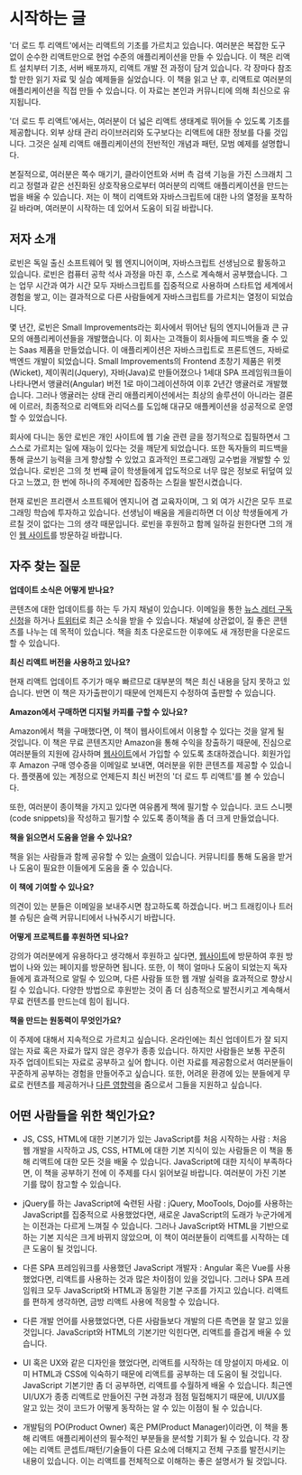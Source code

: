 # 시작하는 글

'더 로드 투 리액트'에서는 리액트의 기초를 가르치고 있습니다. 여러분은 복잡한 도구 없이 순수한 리액트만으로 현업 수준의 애플리케이션을 만들 수 있습니다. 이 책은 리액트 설치부터 기초, 서버 배포까지, 리액트 개발 전 과정이 담겨 있습니다. 각 장마다 참조할 만한 읽기 자료 및 실습 예제들을 실었습니다. 이 책을 읽고 난 후, 리액트로 여러분의 애플리케이션을 직접 만들 수 있습니다. 이 자료는 본인과 커뮤니티에 의해 최신으로 유지됩니다.

'더 로드 투 리액트'에서는, 여러분이 더 넓은 리액트 생태계로 뛰어들 수 있도록 기초를 제공합니다. 외부 상태 관리 라이브러리와 도구보다는 리액트에 대한 정보를 다룰 것입니다. 그것은 실제 리액트 애플리케이션의 전반적인 개념과 패턴, 모범 예제를 설명합니다. 

본질적으로, 여러분은 쪽수 매기기, 클라이언트와 서버 측 검색 기능을 가진 스크래치 그리고 정렬과 같은 선진화된 상호작용으로부터 여러분의 리액트 애플리케이션을 만드는 법을 배울 수 있습니다. 저는 이 책이 리액트와 자바스크립트에 대한 나의 열정을 포착하길 바라며, 여러분이 시작하는 데 있어서 도움이 되길 바랍니다.

## 저자 소개

로빈은 독일 출신 소프트웨어 및 웹 엔지니어이며, 자바스크립트 선생님으로 활동하고 있습니다. 로빈은 컴퓨터 공학 석사 과정을 마친 후, 스스로 계속해서 공부했습니다. 그는 업무 시간과 여가 시간 모두 자바스크립트를 집중적으로 사용하며 스타트업 세계에서 경험을 쌓고, 이는 결과적으로 다른 사람들에게 자바스크립트를 가르치는 열정이 되었습니다.

몇 년간, 로빈은 Small Improvements라는 회사에서 뛰어난 팀의 엔지니어들과 큰 규모의 애플리케이션들을 개발했습니다. 이 회사는 고객들이 회사들에 피드백을 줄 수 있는 Saas 제품을 만들었습니다. 이 애플리케이션은 자바스크립트로 프론트엔드, 자바로 백엔드 개발이 되었습니다. Small Improvements의 Frontend 초창기 제품은 위켓(Wicket), 제이쿼리(Jquery), 자바(Java)로 만들어졌으나 1세대 SPA 프레임워크들이 나타나면서 앵귤러(Angular) 버전 1로 마이그레이션하여 이후 2년간 앵귤러로 개발했습니다. 그러나 앵귤러는 상태 관리 애플리케이션에서는 최상의 솔루션이 아니라는 결론에 이르러, 최종적으로 리액트와 리덕스를 도입해 대규모 애플케이션을 성공적으로 운영할 수 있었습니다.

회사에 다니는 동안 로빈은 개인 사이트에 웹 기술 관련 글을 정기적으로 집필하면서 그 스스로 가르치는 일에 재능이 있다는 것을 깨닫게 되었습니다. 또한 독자들의 피드백을 통해 글쓰기 능력을 크게 향상할 수 있었고 효과적인 프로그래밍 교수법을 개발할 수 있었습니다. 로빈은 그의 첫 번째 글이 학생들에게 압도적으로 너무 많은 정보로 뒤덮여 있다고 느꼈고, 한 번에 하나의 주제에만 집중하는 스킬을 발전시켰습니다.

현재 로빈은 프리랜서 소프트웨어 엔지니어 겸 교육자이며, 그 외 여가 시간은 모두 프로그래밍 학습에 투자하고 있습니다. 선생님이 배움을 게을리하면 더 이상 학생들에게 가르칠 것이 없다는 그의 생각 때문입니다. 로빈을 후원하고 함께 일하길 원한다면 그의 개인 [웹 사이트](https://www.robinwieruch.de/about)를 방문하길 바랍니다.

## 자주 찾는 질문

**업데이트 소식은 어떻게 받나요?**

콘텐츠에 대한 업데이트를 하는 두 가지 채널이 있습니다. 이메일을 통한 [뉴스 레터 구독 신청](https://www.getrevue.co/profile/rwieruch)을 하거나 [트위터](https://twitter.com/rwieruch)로 최근 소식을 받을 수 있습니다. 채널에 상관없이, 질 좋은 콘텐츠를 나누는 데 목적이 있습니다. 책을 최초 다운로드한 이후에도 새 개정판을 다운로드할 수 있습니다.

**최신 리액트 버전을 사용하고 있나요?**

현재 리액트 업데이트 주기가 매우 빠르므로 대부분의 책은 최신 내용을 담지 못하고 있습니다. 반면 이 책은 자가출판이기 때문에 언제든지 수정하여 출판할 수 있습니다.

**Amazon에서 구매하면 디지털 카피를 구할 수 있나요?** 

Amazon에서 책을 구매했다면, 이 책이 웹사이트에서 이용할 수 있다는 것을 알게 될 것입니다. 이 책은 무료 콘텐츠지만 Amazon을 통해 수익을 창출하기 때문에, 진심으로 여러분들의 지원에 감사하며 [웹사이트](https://www.robinwieruch.de/)에서 가입할 수 있도록 초대하겠습니다. 회원가입 후 Amazon 구매 영수증을 이메일로 보내면, 여러분을 위한 콘텐츠를 제공할 수 있습니다. 플랫폼에 있는 계정으로 언제든지 최신 버전의 '더 로드 투 리액트'를 볼 수 있습니다. 

또한, 여러분이 종이책을 가지고 있다면 여유롭게 책에 필기할 수 있습니다. 코드 스니펫(code snippets)을 작성하고 필기할 수 있도록 종이책을 좀 더 크게 만들었습니다. 

**책을 읽으면서 도움을 얻을 수 있나요?** 

책을 읽는 사람들과 함께 공유할 수 있는 [슬랙](https://slack-the-road-to-learn-react.wieruch.com/)이 있습니다. 커뮤니티를 통해 도움을 받거나 도움이 필요한 이들에게 도움을 줄 수 있습니다.

**이 책에 기여할 수 있나요?** 

의견이 있는 분들은 이메일을 보내주시면 참고하도록 하겠습니다. 버그 트래킹이나 트러블 슈팅은 슬랙 커뮤니티에서 나눠주시기 바랍니다.

**어떻게 프로젝트를 후원하면 되나요?** 

강의가 여러분에게 유용하다고 생각해서 후원하고 싶다면, [웹사이트](https://www.robinwieruch.de/about)에 방문하여 후원 방법이 나와 있는 페이지를 방문하면 됩니다. 또한, 이 책이 얼마나 도움이 되었는지 독자들에게 효과적으로 알릴 수 있으며, 다른 사람들 또한 웹 개발 실력을 효과적으로 향상시킬 수 있습니다. 다양한 방법으로 후원받는 것이 좀 더 심층적으로 발전시키고 계속해서 무료 컨텐츠를 만드는데 힘이 됩니다.

**책을 만드는 원동력이 무엇인가요?**

이 주제에 대해서 지속적으로 가르치고 싶습니다. 온라인에는 최신 업데이트가 잘 되지 않는 자료 혹은 자료가 많지 않은 경우가 종종 있습니다. 하지만 사람들은 보통 꾸준히 자주 업데이트되는 자료로 공부하고 싶어 합니다. 이런 자료를 제공함으로서 여러분들이 꾸준하게 공부하는 경험을 만들어주고 싶습니다. 또한, 어려운 환경에 있는 분들에게 무료로 컨텐츠를 제공하거나 [다른 영향력](https://www.robinwieruch.de/giving-back-by-learning-react)을 줌으로서 그들을 지원하고 싶습니다.

## 어떤 사람들을 위한 책인가요?

* JS, CSS, HTML에 대한 기본기가 있는 JavaScript를 처음 시작하는 사람 : 처음 웹 개발을 시작하고 JS, CSS, HTML에 대한 기본 지식이 있는 사람들은 이 책을 통해 리액트에 대한 모든 것을 배울 수 있습니다. JavaScript에 대한 지식이 부족하다면, 이 책을 공부하기 전에 이 주제를 다시 읽어보길 바랍니다. 여러분이 가진 기본기를 많이 참고할 수 있습니다.

* jQuery를 하는 JavaScript에 숙련된 사람 : jQuery, MooTools, Dojo를 사용하는 JavaScript를 집중적으로 사용했었다면, 새로운 JavaScript의 도래가 누군가에게는 이전과는 다르게 느껴질 수 있습니다. 그러나 JavaScript와 HTML을 기반으로 하는 기본 지식은 크게 바뀌지 않았으며, 이 책이 여러분들이 리액트를 시작하는 데 큰 도움이 될 것입니다.

* 다른 SPA 프레임워크를 사용했던 JavaScript 개발자 : Angular 혹은 Vue를 사용했었다면, 리액트를 사용하는 것과 많은 차이점이 있을 것입니다. 그러나 SPA 프레임워크 모두 JavaScript와 HTML과 동일한 기본 구조를 가지고 있습니다. 리액트를 편하게 생각하면, 금방 리액트 사용에 적응할 수 있습니다.

* 다른 개발 언어를 사용했었다면, 다른 사람들보다 개발의 다른 측면을 잘 알고 있을 것입니다. JavaScript와 HTML의 기본기만 익힌다면, 리액트를 즐겁게 배울 수 있습니다.

* UI 혹은 UX와 같은 디자인을 했었다면, 리액트를 시작하는 데 망설이지 마세요. 이미 HTML과 CSS에 익숙하기 때문에 리액트를 공부하는 데 도움이 될 것입니다. JavaScript 기본기만 좀 더 공부하면, 리액트를 수월하게 배울 수 있습니다. 최근엔 UI/UX가 종종 리액트로 만들어진 구현 과정과 점점 밀접해지기 때문에, UI/UX를 알고 있는 것이 코드가 어떻게 동작하는 알 수 있는 이점이 될 수 있습니다.

* 개발팀의 PO(Product Owner) 혹은 PM(Product Manager)이라면, 이 책을 통해 리액트 애플리케이션의 필수적인 부분들을 분석할 기회가 될 수 있습니다. 각 장에는 리액트 콘셉트/패턴/기술들이 다른 요소에 더해지고 전체 구조를 발전시키는 내용이 있습니다. 이는 리액트를 전체적으로 이해하는 좋은 설명서가 될 것입니다.




